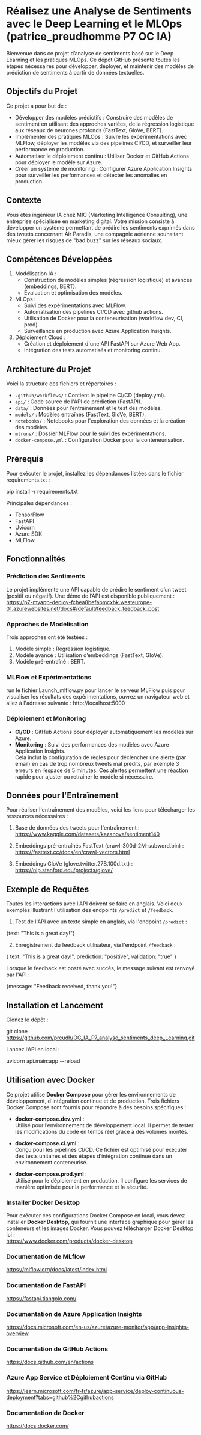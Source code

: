 # Réalisez une Analyse de Sentiments avec le Deep Learning et le MLOps (patrice_preudhomme P7 OC IA)

Bienvenue dans ce projet d’analyse de sentiments basé sur le Deep Learning et les pratiques MLOps. Ce dépôt GitHub présente toutes les étapes nécessaires pour développer, déployer, et maintenir des modèles de prédiction de sentiments à partir de données textuelles.

## Objectifs du Projet

Ce projet a pour but de :

- Développer des modèles prédictifs : Construire des modèles de sentiment en utilisant des approches variées, de la régression logistique aux réseaux de neurones profonds (FastText, GloVe, BERT).
- Implémenter des pratiques MLOps : Suivre les expérimentations avec MLFlow, déployer les modèles via des pipelines CI/CD, et surveiller leur performance en production.
- Automatiser le déploiement continu : Utiliser Docker et GitHub Actions pour déployer le modèle sur Azure.
- Créer un système de monitoring : Configurer Azure Application Insights pour surveiller les performances et détecter les anomalies en production.

## Contexte

Vous êtes ingénieur IA chez MIC (Marketing Intelligence Consulting), une entreprise spécialisée en marketing digital. Votre mission consiste à développer un système permettant de prédire les sentiments exprimés dans des tweets concernant Air Paradis, une compagnie aérienne souhaitant mieux gérer les risques de "bad buzz" sur les réseaux sociaux.

## Compétences Développées

1. Modélisation IA :
   - Construction de modèles simples (régression logistique) et avancés (embeddings, BERT).
   - Évaluation et optimisation des modèles.
2. MLOps :
   - Suivi des expérimentations avec MLFlow.
   - Automatisation des pipelines CI/CD avec github actions.
   - Utilisation de Docker pour la conteneurisation (workflow dev, CI, prod).
   - Surveillance en production avec Azure Application Insights.
3. Déploiement Cloud :
   - Création et déploiement d'une API FastAPI sur Azure Web App.
   - Intégration des tests automatisés et monitoring continu.

## Architecture du Projet

Voici la structure des fichiers et répertoires :

- `.github/workflows/` : Contient le pipeline CI/CD (deploy.yml).
- `api/` : Code source de l'API de prédiction (FastAPI).
- `data/` : Données pour l’entraînement et le test des modèles.
- `models/` : Modèles entraînés (FastText, GloVe, BERT).
- `notebooks/` : Notebooks pour l'exploration des données et la création des modèles.
- `mlruns/` : Dossier MLFlow pour le suivi des expérimentations.
- `docker-compose.yml` : Configuration Docker pour la conteneurisation.

## Prérequis

Pour exécuter le projet, installez les dépendances listées dans le fichier requirements.txt :

pip install -r requirements.txt

Principales dépendances :
- TensorFlow
- FastAPI
- Uvicorn
- Azure SDK
- MLFlow

## Fonctionnalités

### Prédiction des Sentiments

Le projet implémente une API capable de prédire le sentiment d’un tweet (positif ou négatif). Une démo de l’API est disponible publiquement :  
https://p7-myapp-deploy-fchea8befabmcxhk.westeurope-01.azurewebsites.net/docs#/default/feedback_feedback_post

### Approches de Modélisation

Trois approches ont été testées :
1. Modèle simple : Régression logistique.
2. Modèle avancé : Utilisation d’embeddings (FastText, GloVe).
3. Modèle pré-entraîné : BERT.


### MLFlow et Expérimentations
run le fichier Launch_mlflow.py pour lancer le serveur MLFlow
puis pour visualiser les résultats des expérimentations, ouvrez un navigateur web et allez à l'adresse suivante : http://localhost:5000


### Déploiement et Monitoring

- **CI/CD** : GitHub Actions pour déployer automatiquement les modèles sur Azure.
- **Monitoring** : Suivi des performances des modèles avec Azure Application Insights.  
  Cela inclut la configuration de règles pour déclencher une alerte (par email) en cas de trop nombreux tweets mal prédits, par exemple 3 erreurs en l’espace de 5 minutes. Ces alertes permettent une réaction rapide pour ajuster ou retrainer le modèle si nécessaire.


## Données pour l'Entraînement

Pour réaliser l'entraînement des modèles, voici les liens pour télécharger les ressources nécessaires :

1. Base de données des tweets pour l'entraînement :  
   https://www.kaggle.com/datasets/kazanova/sentiment140

2. Embeddings pré-entraînés FastText (crawl-300d-2M-subword.bin) :  
   https://fasttext.cc/docs/en/crawl-vectors.html

3. Embeddings GloVe (glove.twitter.27B.100d.txt) :  
   https://nlp.stanford.edu/projects/glove/

## Exemple de Requêtes

Toutes les interactions avec l'API doivent se faire en anglais. Voici deux exemples illustrant l'utilisation des endpoints `/predict` et `/feedback`.

1. Test de l'API avec un texte simple en anglais, via l'endpoint `/predict` :

{text: "This is a great day!"}

2. Enregistrement du feedback utilisateur, via l'endpoint `/feedback` :

{
text: "This is a great day!",
prediction: "positive",
validation: "true"
}

Lorsque le feedback est posté avec succès, le message suivant est renvoyé par l'API :

{message: "Feedback received, thank you!"}

## Installation et Lancement

Clonez le dépôt :

git clone https://github.com/preudh/OC_IA_P7_analyse_sentiments_deep_Learning.git

Lancez l’API en local :

uvicorn api.main:app --reload

## Utilisation avec Docker

Ce projet utilise **Docker Compose** pour gérer les environnements de développement, d'intégration continue et de production. Trois fichiers Docker Compose sont fournis pour répondre à des besoins spécifiques :

- **docker-compose.dev.yml** :  
  Utilisé pour l’environnement de développement local. Il permet de tester les modifications du code en temps réel grâce à des volumes montés.

- **docker-compose.ci.yml** :  
  Conçu pour les pipelines CI/CD. Ce fichier est optimisé pour exécuter des tests unitaires et des étapes d’intégration continue dans un environnement conteneurisé.

- **docker-compose.prod.yml** :  
  Utilisé pour le déploiement en production. Il configure les services de manière optimisée pour la performance et la sécurité.

### Installer Docker Desktop

Pour exécuter ces configurations Docker Compose en local, vous devez installer **Docker Desktop**, qui fournit une interface graphique pour gérer les conteneurs et les images Docker. Vous pouvez télécharger Docker Desktop ici :  
https://www.docker.com/products/docker-desktop

### Documentation de MLflow 
https://mlflow.org/docs/latest/index.html

### Documentation de FastAPI
https://fastapi.tiangolo.com/

### Documentation de Azure Application Insights
https://docs.microsoft.com/en-us/azure/azure-monitor/app/app-insights-overview

### Documentation de GitHub Actions
https://docs.github.com/en/actions

### Azure App Service et Déploiement Continu via GitHub
https://learn.microsoft.com/fr-fr/azure/app-service/deploy-continuous-deployment?tabs=github%2Cgithubactions

### Documentation de Docker
https://docs.docker.com/
